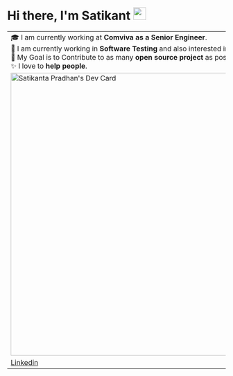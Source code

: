 
# Hi there, I'm Satikant <img src="https://github.com/TheDudeThatCode/TheDudeThatCode/blob/master/Assets/Hi.gif" width="29px">

<table>
  <tr>
    <td valign="center">
      🎓 I am currently working  at <b>Comviva as a Senior Engineer</b>.<br>
      🌱 I am currently working in <b>Software Testing</b> and also interested in <b>Devops</b>.<br>
      🎯 My Goal is to Contribute to as many <b>open source project</b> as possible.<br>
      ✨ I love to <b>help people</b>.
    </td>
   <tr>
    <td>
      <a href="https://app.daily.dev/satikant"><img src="https://api.daily.dev/devcards/v2/HJCvq3an07eBC9IKG0qGa.png?type=wide&r=jkv" width="652" alt="Satikanta Pradhan's Dev Card"/></a>
    </td>
     <tr>
        <td>
        <a href ="https://www.linkedin.com/in/satikant-pradhan">Linkedin</a>
        </td>
     </tr>
 </tr>    

  </table>


